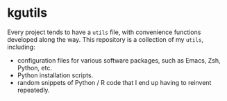 # kgutils

Every project tends to have a `utils` file, with convenience functions developed along the way.
This repository is a collection of my `utils`, including:

* configuration files for various software packages, such as Emacs, Zsh, Python, etc.
* Python installation scripts.
* random snippets of Python / R code that I end up having to reinvent repeatedly.
